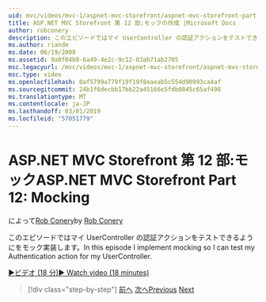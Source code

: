 ```yaml
---
uid: mvc/videos/mvc-1/aspnet-mvc-storefront/aspnet-mvc-storefront-part-12-mocking
title: ASP.NET MVC Storefront 第 12 部:モックの作成 |Microsoft Docs
author: robconery
description: このエピソードではマイ UserController の認証アクションをテストできるようにをモック実装します。
ms.author: riande
ms.date: 06/19/2008
ms.assetid: 9a0f04b9-6a49-4e2c-9c12-03ab71ab2705
msc.legacyurl: /mvc/videos/mvc-1/aspnet-mvc-storefront/aspnet-mvc-storefront-part-12-mocking
msc.type: video
ms.openlocfilehash: 0af5799a779f19f19f8eaeab5c554d90993ca4af
ms.sourcegitcommit: 24b1f6decbb17bb22a45166e5fdb0845c65af498
ms.translationtype: MT
ms.contentlocale: ja-JP
ms.lasthandoff: 03/01/2019
ms.locfileid: "57051779"
---
```

<a name="aspnet-mvc-storefront-part-12-mocking"></a><span data-ttu-id="aad9e-103">ASP.NET MVC Storefront 第 12 部:モック</span><span class="sxs-lookup"><span data-stu-id="aad9e-103">ASP.NET MVC Storefront Part 12: Mocking</span></span>
====================
<span data-ttu-id="aad9e-104">によって[Rob Conery](https://github.com/robconery)</span><span class="sxs-lookup"><span data-stu-id="aad9e-104">by [Rob Conery](https://github.com/robconery)</span></span>

<span data-ttu-id="aad9e-105">このエピソードではマイ UserController の認証アクションをテストできるようにをモック実装します。</span><span class="sxs-lookup"><span data-stu-id="aad9e-105">In this episode I implement mocking so I can test my Authentication action for my UserController.</span></span>

[<span data-ttu-id="aad9e-106">&#9654;ビデオ (18 分)</span><span class="sxs-lookup"><span data-stu-id="aad9e-106">&#9654; Watch video (18 minutes)</span></span>](https://channel9.msdn.com/Blogs/ASP-NET-Site-Videos/aspnet-mvc-storefront-part-12-mocking)

> [!div class="step-by-step"]
> <span data-ttu-id="aad9e-107">[前へ](aspnet-mvc-storefront-part-11-hooking-up-the-shopping-cart-and-using-components.md)
> [次へ](aspnet-mvc-storefront-part-13-dependency-injection.md)</span><span class="sxs-lookup"><span data-stu-id="aad9e-107">[Previous](aspnet-mvc-storefront-part-11-hooking-up-the-shopping-cart-and-using-components.md)
[Next](aspnet-mvc-storefront-part-13-dependency-injection.md)</span></span>

